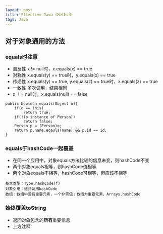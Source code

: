 ```yaml
---
layout: post
title: Effective Java (Method)
tags: Java
---
```

## 对于对象通用的方法

### equals时注意
- 自反性 x != null时，x.equals(x) == true
- 对称性 x.equals(y) == true时，y.equals(x) == true
- 传递性 x.equals(y) == true, y.equals(z) == true时，x.equals(z) == true
- 一致性 多次调用，结果相同
- x ！= null时，x.equals(null) == false

```
public boolean equals(Object o){
    if(o == this)
        return true;
    if(!(o instance of Person))
        return false;
    Person p = (Person)o;
    return p.name.eqauls(name) && p.id == id;
}
```
### equals于hashCode一起覆盖

- 在同一个应用中，对象equals方法比较的信息未变，则hashCode不变
- 两个对象equals相等，则hashCode值相等
- 两个对象equals不相等，hashCode可相等，但应该不相等

```
基本类型：Type.hashCode(f)
对象引用：递归调用hashCode
数组：数组中没有重要元素，一个非零值；数组为重要元素，Arrays.hashCode
```

### 始终覆盖toString

- 返回对象包含的**所有**重要信息
- 上方注释